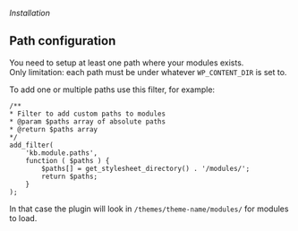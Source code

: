 *Installation*
## Path configuration

You need to setup at least one path where your modules exists.  
Only limitation: each path must be under whatever ```WP_CONTENT_DIR``` is set to.

To add one or multiple paths use this filter, for example:   

    /**
    * Filter to add custom paths to modules
    * @param $paths array of absolute paths
    * @return $paths array
    */
    add_filter(
        'kb.module.paths',
        function ( $paths ) {
            $paths[] = get_stylesheet_directory() . '/modules/';
            return $paths;
        }
    );
    

In that case the plugin will look in ```/themes/theme-name/modules/``` for modules to load.  
 